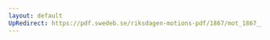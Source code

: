 ```yaml
---
layout: default
UpRedirect: https://pdf.swedeb.se/riksdagen-motions-pdf/1867/mot_1867__ak__00150/mot_1867__ak__00150_001.pdf
---
```

